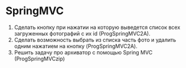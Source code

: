 # SpringMVC
1. Сделать кнопку при нажатии на которую выведется список всех загруженных фотографий с их id (ProgSpringMVC2A).
2. Сделать возможность выбрать из списка часть фото и удалить одним нажатием на кнопку (ProgSpringMVC2A).
3. Решить задачу про архиватор с помощью Spring MVC (ProgSpringMVCzip)
